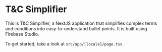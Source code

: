 # T&C Simplifier

This is T&C Simplifier, a NextJS application that simplifies complex terms and conditions into easy-to-understand bullet points. It is built using Firebase Studio.

To get started, take a look at `src/app/[locale]/page.tsx`.
